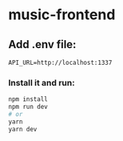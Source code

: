 # music-frontend

## Add .env file:
```
API_URL=http://localhost:1337
```

### Install it and run:

```bash
npm install
npm run dev
# or
yarn
yarn dev
```